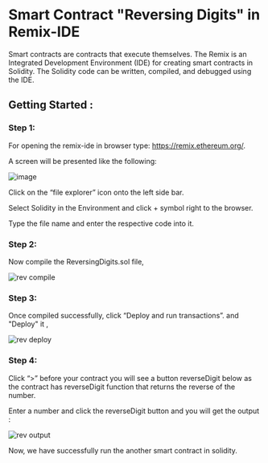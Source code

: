 # Smart Contract "Reversing Digits" in Remix-IDE

Smart contracts are contracts that execute themselves. The Remix is an Integrated Development Environment (IDE) for creating smart contracts in Solidity. The Solidity code can be written, compiled, and debugged using the IDE.


## Getting Started :

### Step 1:

For opening the remix-ide in browser type: https://remix.ethereum.org/.

A screen will be presented like the following:

![image](https://user-images.githubusercontent.com/75573569/182060674-215aa896-cf26-41e7-b484-c249c1033ece.png)

Click on the “file explorer” icon onto the left side bar.

Select Solidity in the Environment and click + symbol right to the browser.

Type the file name  and enter the respective code into it.


### Step 2:
Now compile the ReversingDigits.sol file,

![rev compile](https://user-images.githubusercontent.com/73381366/183279756-67fcb698-ef5e-41b3-a3e2-9003d67481eb.jpg)

### Step 3:
Once compiled successfully, click “Deploy and run transactions”. and "Deploy" it ,

![rev deploy](https://user-images.githubusercontent.com/73381366/183279762-3dd90fae-4d99-4f34-b830-0f7f2dbcee86.jpg)

### Step 4:
Click “>” before your contract you will see a button reverseDigit below as the contract has reverseDigit function that returns the reverse of the number. 

Enter a number and click the reverseDigit button and you will get the output :

![rev output](https://user-images.githubusercontent.com/73381366/183279767-89b0b776-63dd-42a0-b959-bb64b13aad61.jpg)

Now, we have successfully run the another smart contract in solidity.


